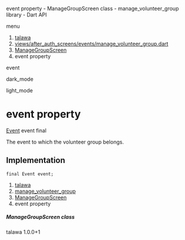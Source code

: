 




event property - ManageGroupScreen class - manage\_volunteer\_group library - Dart API







menu

1. [talawa](../../index.html)
2. [views/after\_auth\_screens/events/manage\_volunteer\_group.dart](../../views_after_auth_screens_events_manage_volunteer_group/views_after_auth_screens_events_manage_volunteer_group-library.html)
3. [ManageGroupScreen](../../views_after_auth_screens_events_manage_volunteer_group/ManageGroupScreen-class.html)
4. event property

event


dark\_mode

light\_mode




# event property


[Event](../../models_events_event_model/Event-class.html)
event
final

The event to which the volunteer group belongs.


## Implementation

```
final Event event;
```

 


1. [talawa](../../index.html)
2. [manage\_volunteer\_group](../../views_after_auth_screens_events_manage_volunteer_group/views_after_auth_screens_events_manage_volunteer_group-library.html)
3. [ManageGroupScreen](../../views_after_auth_screens_events_manage_volunteer_group/ManageGroupScreen-class.html)
4. event property

##### ManageGroupScreen class





talawa
1.0.0+1







